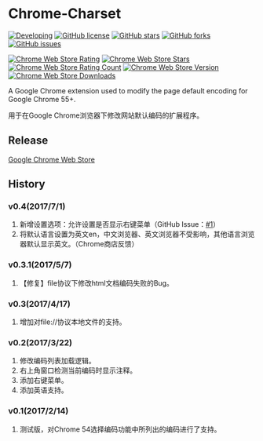 # Chrome-Charset
[![Developing](https://img.shields.io/badge/Chrome--Charset-developing-yellow.svg)](https://github.com/jinliming2/Chrome-Charset)
[![GitHub license](https://img.shields.io/badge/license-MIT-blue.svg)](https://raw.githubusercontent.com/jinliming2/Chrome-Charset/master/LICENSE)
[![GitHub stars](https://img.shields.io/github/stars/jinliming2/Chrome-Charset.svg)](https://github.com/jinliming2/Chrome-Charset/stargazers)
[![GitHub forks](https://img.shields.io/github/forks/jinliming2/Chrome-Charset.svg)](https://github.com/jinliming2/Chrome-Charset/network)
[![GitHub issues](https://img.shields.io/github/issues/jinliming2/Chrome-Charset.svg)](https://github.com/jinliming2/Chrome-Charset/issues)

[![Chrome Web Store Rating](https://img.shields.io/chrome-web-store/rating/oenllhgkiiljibhfagbfogdbchhdchml.svg)](https://chrome.google.com/webstore/detail/oenllhgkiiljibhfagbfogdbchhdchml)
[![Chrome Web Store Stars](https://img.shields.io/chrome-web-store/stars/oenllhgkiiljibhfagbfogdbchhdchml.svg)](https://chrome.google.com/webstore/detail/oenllhgkiiljibhfagbfogdbchhdchml)
[![Chrome Web Store Rating Count](https://img.shields.io/chrome-web-store/rating-count/oenllhgkiiljibhfagbfogdbchhdchml.svg)](https://chrome.google.com/webstore/detail/oenllhgkiiljibhfagbfogdbchhdchml)
[![Chrome Web Store Version](https://img.shields.io/chrome-web-store/v/oenllhgkiiljibhfagbfogdbchhdchml.svg)](https://chrome.google.com/webstore/detail/oenllhgkiiljibhfagbfogdbchhdchml)
[![Chrome Web Store Downloads](https://img.shields.io/chrome-web-store/d/oenllhgkiiljibhfagbfogdbchhdchml.svg)](https://chrome.google.com/webstore/detail/oenllhgkiiljibhfagbfogdbchhdchml)


A Google Chrome extension used to modify the page default encoding for Google Chrome 55+.

用于在Google Chrome浏览器下修改网站默认编码的扩展程序。

## Release
[Google Chrome Web Store](https://chrome.google.com/webstore/detail/oenllhgkiiljibhfagbfogdbchhdchml)

## History
### v0.4(2017/7/1)
1. 新增设置选项：允许设置是否显示右键菜单（GitHub Issue：[#1](https://github.com/jinliming2/Chrome-Charset/issues/1)）
2. 将默认语言设置为英文en，中文浏览器、英文浏览器不受影响，其他语言浏览器默认显示英文。（Chrome商店反馈）

### v0.3.1(2017/5/7)
1. 【修复】file协议下修改html文档编码失败的Bug。

### v0.3(2017/4/17)
1. 增加对file://协议本地文件的支持。

### v0.2(2017/3/22)
1. 修改编码列表加载逻辑。
2. 右上角窗口检测当前编码时显示注释。
3. 添加右键菜单。
4. 添加英语支持。

### v0.1(2017/2/14)
1. 测试版，对Chrome 54选择编码功能中所列出的编码进行了支持。
